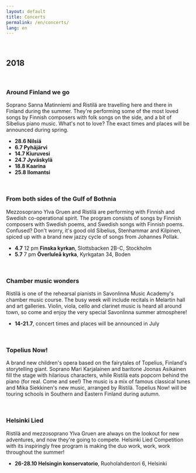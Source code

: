 ```yaml
---
layout: default
title: Concerts
permalink: /en/concerts/
lang: en
---
```


<br/>

## 2018

<br/>

### Around Finland we go

Soprano Sanna Matinniemi and Ristilä are travelling here and there in Finland during the summer. They're performing some of the most loved songs by Finnish composers with folk songs on the side, and a bit of Sibelius piano music. What's not to love? The exact times and places will be announced during spring.

- __28.6 Nilsiä__
- __6.7 Pyhäjärvi__
- __14.7 Kiuruvesi__
- __24.7 Jyväskylä__
- __18.8 Kaarina__
- __25.8 Ilomantsi__

<br/>

### From both sides of the Gulf of Bothnia

Mezzosoprano Ylva Gruen and Ristilä are performing with Finnish and Swedish co-operational spirit. The program consists of songs by Finnish composers with Swedish poems, and Swedish songs with Finnish poems. Confused? Don't worry, it's good old Sibelius, Stenhammar and Kilpinen, spiced up with a brand new jazzy cycle of songs from Johannes Pollak.

- __4.7__ 12 pm __Finska kyrkan__, Slottsbacken 2B-C, Stockholm
- __5.7__ 7 pm __Överluleå kyrka__, Kyrkgatan 34, Boden

<br/>

### Chamber music wonders

Ristilä is one of the rehearsal pianists in Savonlinna Music Academy's chamber music course. The busy week will include recitals in Melartin hall and art galleries. Violin, viola, cello and clarinet music is heard all around town, so come and enjoy the very special Savonlinna summer atmosphere!

- __14-21.7__, concert times and places will be announced in July

<br/>

### Topelius Now!

A brand new children's opera based on the fairytales of Topelius, Finland's storytelling giant. Soprano Mari Karjalainen and baritone Joonas Asikainen fill the stage with hilarious characters, while Ristilä eats popcorn behind the piano (for real. Come and see!) The music is a mix of famous classical tunes and Mika Siekkinen's new music, arranged by Ristilä. Topelius Now! will be touring schools in Southern and Eastern Finland during autumn.

<br/>

### Helsinki Lied

Ristilä and mezzosoprano Ylva Gruen are always on the lookout for new adventures, and now they're going to compete. Helsinki Lied Competition with its inspiringly free program is making the duo work, work, work throughout the summer!

- __26-28.10 Helsingin konservatorio__, Ruoholahdentori 6, Helsinki

<br/>
